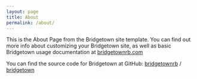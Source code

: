 ```yaml
---
layout: page
title: About
permalink: /about/
---
```


This is the About Page from the Bridgetown site template. You can find out more info about customizing your Bridgetown site, as well as basic Bridgetown usage documentation at [bridgetownrb.com](https://bridgetownrb.com/)

You can find the source code for Bridgetown at GitHub:
[bridgetownrb](https://github.com/bridgetownrb) /
[bridgetown](https://github.com/bridgetownrb/bridgetown)
